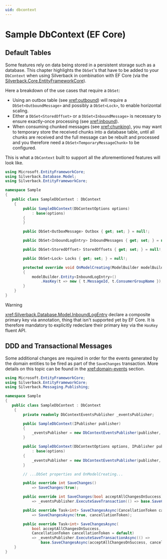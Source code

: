 ```yaml
---
uid: dbcontext
---
```


# Sample DbContext (EF Core)

## Default Tables

Some features rely on data being stored in a persistent storage such as a database. This chapter highlights the `DbSet`'s that have to be added to your `DbContext` when using Silverback in combination with EF Core (via the [Silverback.Core.EntityFrameworkCore](https://www.nuget.org/packages/Silverback.Core.EntityFrameworkCore)).

Here a breakdown of the use cases that require a `DbSet`:
* Using an outbox table (see <xref:outbound>) will require a `DbSet<OutboundMessage>` and possibly a `DbSet<Lock>`, to enable horizontal scaling.
* Either a `DbSet<StoredOffset>` or a `DbSet<InboundMessage>` is necessary to ensure exactly-once processing (see <xref:inbound>).
* When consuming chunked messages (see <xref:chunking>), you may want to temporary store the received chunks into a database table, until all chunks are received and the full message can be rebuilt and processed and you therefore need a `DbSet<TemporaryMessageChunk>` to be configured.

This is what a `DbContext` built to support all the aforementioned features will look like.

```csharp
using Microsoft.EntityFrameworkCore;
using Silverback.Database.Model;
using Silverback.EntityFrameworkCore;

namespace Sample
{
   public class SampleDbContext : DbContext
    {
        public SampleDbContext(DbContextOptions options)
            : base(options)
        {
        }

        public DbSet<OutboxMessage> Outbox { get; set; } = null!;

        public DbSet<InboundLogEntry> InboundMessages { get; set; } = null!;

        public DbSet<StoredOffset> StoredOffsets { get; set; } = null!;

        public DbSet<Lock> Locks { get; set; } = null!;

        protected override void OnModelCreating(ModelBuilder modelBuilder)
        {
            modelBuilder.Entity<InboundLogEntry>()
                .HasKey(t => new { t.MessageId, t.ConsumerGroupName });
        }
    }
}
```

> [!Warning]
> <xref:Silverback.Database.Model.InboundLogEntry> declare a composite primary key via annotation, thing that isn't supported yet by EF Core. It is therefore mandatory to explicitly redeclare their primary key via the `HasKey` fluent API.

## DDD and Transactional Messages

Some additional changes are required in order for the events generated by the domain entities to be fired as part of the `SaveChanges` transaction. More details on this topic can be found in the <xref:domain-events> section.

```csharp
using Microsoft.EntityFrameworkCore;
using Silverback.EntityFrameworkCore;
using Silverback.Messaging.Publishing;

namespace Sample
{
   public class SampleDbContext : DbContext
    {
        private readonly DbContextEventsPublisher _eventsPublisher;

        public SampleDbContext(IPublisher publisher)
        {
            _eventsPublisher = new DbContextEventsPublisher(publisher, this);
        }

        public SampleDbContext(DbContextOptions options, IPublisher publisher)
            : base(options)
        {
            _eventsPublisher = new DbContextEventsPublisher(publisher, this);
        }

        // ...DbSet properties and OnModelCreating...

        public override int SaveChanges()
            => SaveChanges(true);

        public override int SaveChanges(bool acceptAllChangesOnSuccess)
            => _eventsPublisher.ExecuteSaveTransaction(() => base.SaveChanges(acceptAllChangesOnSuccess));

        public override Task<int> SaveChangesAsync(CancellationToken cancellationToken = default)
            => SaveChangesAsync(true, cancellationToken);

        public override Task<int> SaveChangesAsync(
            bool acceptAllChangesOnSuccess,
            CancellationToken cancellationToken = default)
            => _eventsPublisher.ExecuteSaveTransactionAsync(() =>
                base.SaveChangesAsync(acceptAllChangesOnSuccess, cancellationToken));
    }
}
```
